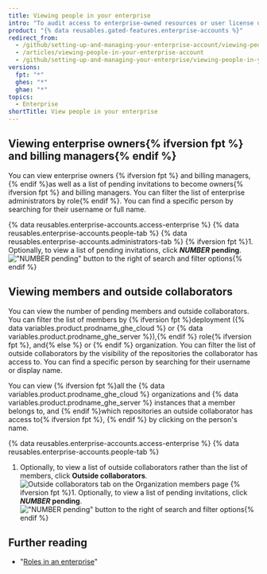 ```yaml
---
title: Viewing people in your enterprise
intro: "To audit access to enterprise-owned resources or user license usage, enterprise owners can view every administrator and member of the enterprise."
product: "{% data reusables.gated-features.enterprise-accounts %}"
redirect_from:
  - /github/setting-up-and-managing-your-enterprise-account/viewing-people-in-your-enterprise-account
  - /articles/viewing-people-in-your-enterprise-account
  - /github/setting-up-and-managing-your-enterprise/viewing-people-in-your-enterprise
versions:
  fpt: "*"
  ghes: "*"
  ghae: "*"
topics:
  - Enterprise
shortTitle: View people in your enterprise
---
```


## Viewing enterprise owners{% ifversion fpt %} and billing managers{% endif %}

You can view enterprise owners {% ifversion fpt %} and billing managers, {% endif %}as well as a list of pending invitations to become owners{% ifversion fpt %} and billing managers. You can filter the list of enterprise administrators by role{% endif %}. You can find a specific person by searching for their username or full name.

{% data reusables.enterprise-accounts.access-enterprise %}
{% data reusables.enterprise-accounts.people-tab %}
{% data reusables.enterprise-accounts.administrators-tab %}
{% ifversion fpt %}1. Optionally, to view a list of pending invitations, click **_NUMBER_ pending**.
!["NUMBER pending" button to the right of search and filter options](/assets/images/help/enterprises/administrators-pending.png){% endif %}

## Viewing members and outside collaborators

You can view the number of pending members and outside collaborators. You can filter the list of members by {% ifversion fpt %}deployment ({% data variables.product.prodname_ghe_cloud %} or {% data variables.product.prodname_ghe_server %}),{% endif %} role{% ifversion fpt %}, and{% else %} or {% endif %} organization. You can filter the list of outside collaborators by the visibility of the repositories the collaborator has access to. You can find a specific person by searching for their username or display name.

You can view {% ifversion fpt %}all the {% data variables.product.prodname_ghe_cloud %} organizations and {% data variables.product.prodname_ghe_server %} instances that a member belongs to, and {% endif %}which repositories an outside collaborator has access to{% ifversion fpt %}, {% endif %} by clicking on the person's name.

{% data reusables.enterprise-accounts.access-enterprise %}
{% data reusables.enterprise-accounts.people-tab %}

1. Optionally, to view a list of outside collaborators rather than the list of members, click **Outside collaborators**.
   ![Outside collaborators tab on the Organization members page](/assets/images/help/business-accounts/outside-collaborators-tab.png)
   {% ifversion fpt %}1. Optionally, to view a list of pending invitations, click **_NUMBER_ pending**.
   !["NUMBER pending" button to the right of search and filter options](/assets/images/help/enterprises/members-pending.png){% endif %}

## Further reading

- "[Roles in an enterprise](/github/setting-up-and-managing-your-enterprise/roles-in-an-enterprise)"
